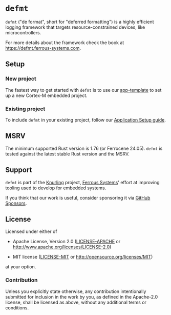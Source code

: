 # `defmt`

`defmt` ("de format", short for "deferred formatting") is a highly efficient logging framework that targets resource-constrained devices, like microcontrollers.

For more details about the framework check the book at <https://defmt.ferrous-systems.com>.

## Setup

### New project

The fastest way to get started with `defmt` is to use our [app-template] to set up a new Cortex-M embedded project.

[app-template]: https://github.com/knurling-rs/app-template

### Existing project

To include `defmt` in your existing project, follow our [Application Setup guide].

[Application Setup guide]: https://defmt.ferrous-systems.com/setup.html

## MSRV

The minimum supported Rust version is 1.76 (or Ferrocene 24.05). `defmt` is tested against the latest stable Rust version and the MSRV.

## Support

`defmt` is part of the [Knurling] project, [Ferrous Systems]' effort at
improving tooling used to develop for embedded systems.

If you think that our work is useful, consider sponsoring it via [GitHub
Sponsors].

## License

Licensed under either of

- Apache License, Version 2.0 ([LICENSE-APACHE](LICENSE-APACHE) or
  http://www.apache.org/licenses/LICENSE-2.0)

- MIT license ([LICENSE-MIT](LICENSE-MIT) or http://opensource.org/licenses/MIT)

at your option.

### Contribution

Unless you explicitly state otherwise, any contribution intentionally submitted
for inclusion in the work by you, as defined in the Apache-2.0 license, shall be
licensed as above, without any additional terms or conditions.

[Knurling]: https://knurling.ferrous-systems.com/
[Ferrous Systems]: https://ferrous-systems.com/
[GitHub Sponsors]: https://github.com/sponsors/knurling-rs
